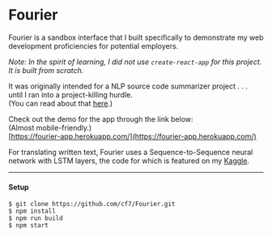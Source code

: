 # Fourier
Fourier is a sandbox interface that I built specifically to demonstrate my web development proficiencies for potential employers.

*Note: In the spirit of learning, I did not use `create-react-app` for this project. It is built from scratch.*

It was originally intended for a NLP source code summarizer project . . . until I ran into a project-killing hurdle.\
(You can read about that [here](https://github.com/cf7/Fourier/blob/main/docs/original_README.md).)

Check out the demo for the app through the link below:\
(Almost mobile-friendly.)\
[https://fourier-app.herokuapp.com/](https://fourier-app.herokuapp.com/)

For translating written text, Fourier uses a Sequence-to-Sequence neural network with LSTM layers, the code for which is featured on my [Kaggle](https://www.kaggle.com/cf1111/fourier4).

---

#### Setup

~~~
$ git clone https://github.com/cf7/Fourier.git
$ npm install
$ npm run build
$ npm start
~~~
